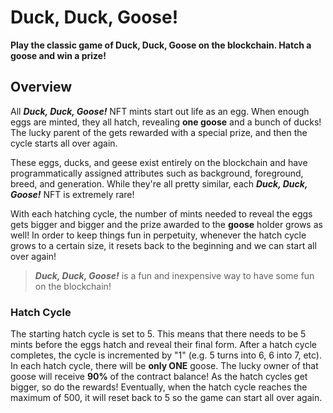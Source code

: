 # Duck, Duck, Goose!
**Play the classic game of Duck, Duck, Goose on the blockchain. Hatch a goose and win a prize!**

## Overview
All ***Duck, Duck, Goose!*** NFT mints start out life as an egg. When enough eggs are minted, they all hatch, revealing **one goose** and a bunch of ducks! The lucky parent of the gets rewarded with a special prize, and then the cycle starts all over again.

These eggs, ducks, and geese exist entirely on the blockchain and have programmatically assigned attributes such as background, foreground, breed, and generation. While they're all pretty similar, each ***Duck, Duck, Goose!*** NFT is extremely rare!

With each hatching cycle, the number of mints needed to reveal the eggs gets bigger and bigger and the prize awarded to the **goose** holder grows as well! In order to keep things fun in perpetuity, whenever the hatch cycle grows to a certain size, it resets back to the beginning and we can start all over again!

> ***Duck, Duck, Goose!*** is a fun and inexpensive way to have some fun on the blockchain!

### Hatch Cycle
The starting hatch cycle is set to 5. This means that there needs to be 5 mints before the eggs hatch and reveal their final form. After a hatch cycle completes, the cycle is incremented by "1" (e.g. 5 turns into 6, 6 into 7, etc). In each hatch cycle, there will be **only ONE** goose. The lucky owner of that goose will receive **90%** of the contract balance! As the hatch cycles get bigger, so do the rewards! Eventually, when the hatch cycle reaches the maximum of 500, it will reset back to 5 so the game can start all over again.
